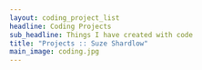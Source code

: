 ```yaml
---
layout: coding_project_list
headline: Coding Projects
sub_headline: Things I have created with code
title: "Projects :: Suze Shardlow"
main_image: coding.jpg
---
```


